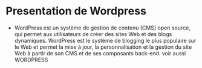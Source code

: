 <h1> Presentation de Wordpress</h1>
<ul><li>WordPress est un système de gestion de contenu (CMS) open source, qui permet aux utilisateurs de créer des sites Web et des blogs dynamiques. WordPress est le système de blogging le plus populaire sur le Web et permet la mise à jour, la personnalisation et la gestion du site Web à partir de son CMS et de ses composants back-end. voir aussi WORDPRESS</li></ul>
